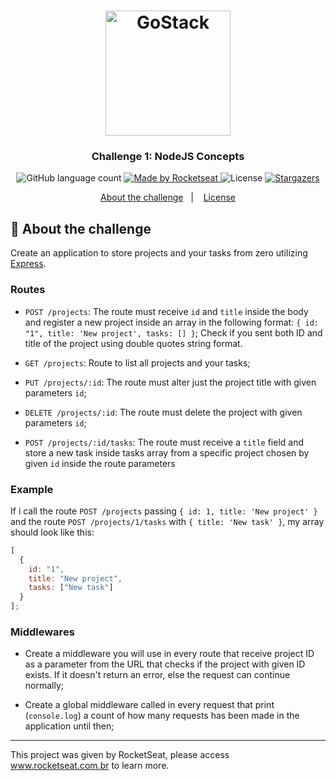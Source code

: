 <h1 align="center">
    <img alt="GoStack" src="https://rocketseat-cdn.s3-sa-east-1.amazonaws.com/bootcamp-header.png" width="200px" />
</h1>

<h3 align="center">
  Challenge 1: NodeJS Concepts
</h3>

<p align="center">
  <img alt="GitHub language count" src="https://img.shields.io/github/languages/count/rocketseat/bootcamp-gostack-desafio-01?color=%2304D361">

  <a href="https://rocketseat.com.br">
    <img alt="Made by Rocketseat" src="https://img.shields.io/badge/made%20by-Rocketseat-%2304D361">
  </a>

  <img alt="License" src="https://img.shields.io/badge/license-MIT-%2304D361">

  <a href="https://github.com/Rocketseat/bootcamp-gostack-desafio-01/stargazers">
    <img alt="Stargazers" src="https://img.shields.io/github/stars/rocketseat/bootcamp-gostack-desafio-01?style=social">
  </a>
</p>

<p align="center">
  <a href="#rocket-sobre-o-desafio">About the challenge</a>&nbsp;&nbsp;&nbsp;|&nbsp;&nbsp;&nbsp;
  <a href="#memo-licença">License</a>
</p>

## :rocket: About the challenge

Create an application to store projects and your tasks from zero utilizing [Express](https://expressjs.com/pt-br/).

### Routes

- `POST /projects`: The route must receive `id` and `title` inside the body and register a new project inside an array in the following format: `{ id: "1", title: 'New project', tasks: [] }`; Check if you sent both ID and title of the project using double quotes string format. 

- `GET /projects`: Route to list all projects and your tasks;

- `PUT /projects/:id`: The route must alter just the project title with given parameters `id`;

- `DELETE /projects/:id`: The route must delete the project with given parameters `id`;

- `POST /projects/:id/tasks`: The route must receive a `title` field and store a new task inside tasks array from a specific project chosen by given `id` inside the route parameters

### Example

If i call the route `POST /projects` passing `{ id: 1, title: 'New project' }` and the route `POST /projects/1/tasks` with
`{ title: 'New task' }`, my array should look like this: 

```js
[
  {
    id: "1",
    title: "New project",
    tasks: ["New task"]
  }
];
```

### Middlewares

- Create a middleware you will use in every route that receive project ID as a parameter from the URL that checks if the project
with given ID exists. If it doesn't return an error, else the request can continue normally;

- Create a global middleware called in every request that print (`console.log`) a count of how many requests has been made 
in the application until then;

---

This project was given by RocketSeat, please access www.rocketseat.com.br to learn more.
